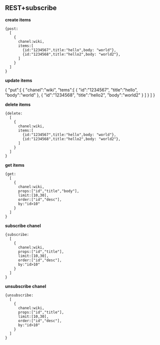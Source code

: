 REST+subscribe
--------------
**create items**

	{post:
      [
        {
          chanel:wiki,
          items:[
            {id:"1234567",title:"hello",body: "world"},
            {id:"1234568",title:"hello2",body: "world2"},
          ]
        }
      ]
    }
    
**update items**

{
   "put":[
      {
         "chanel":"wiki",
         "tems":[
            {
               "id":"1234567",
               "title":"hello",
               "body":"world"
            },
            {
               "id":"1234568",
               "title":"hello2",
               "body":"world2"
            }
         ]
      }
   ]
}
    
**delete items**

	{delete:
      [
        {
          chanel:wiki,
          items:[
            {id:"1234567",title:"hello",body: "world"},
            {id:"1234568",title:"hello2",body: "world2"},
          ]
        }
      ]
    }
    
**get items**

	{get:
      [
        {
          chanel:wiki,
          props:["id","title","body"],
          limit:[10,30],
          order:["id","desc"],
          by:"id>10"
        }
      ]
    }
    
**subscribe chanel**

	{subscribe:
      [
        {
          chanel:wiki,
          props:["id","title"],
          limit:[10,30],
          order:["id","desc"],
          by:"id>10"
        }
      ]
    }

**unsubscribe chanel**

	{unsubscribe:
      [
        {
          chanel:wiki,
          props:["id","title"],
          limit:[10,30],
          order:["id","desc"],
          by:"id>10"
        }
      ]
    }